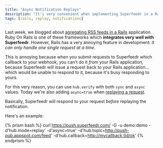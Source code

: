```yaml
---
title: "Async Notification Replays"
description: "It's very convenient when implementing Superfeedr in a Rails application to be able to replay notification asynchronously."
tags: [rails, replay, notifications]
---
```


Last week, we blogged about [agregating RSS feeds in a Rails](http://blog.superfeedr.com/consuming-rss-feeds-rails/) application. Ruby On Rails is one of these frameworks which **integrates very well with Superfeedr**. However, Rails has a very annoying feature in development: *it can only handle one single request at a time*.

This is annoying because when you submit requests to Superfeedr which callback to your webhook, you can't do it *from* your Rails application, because Superfeedr will issue a request back to your Rails application... which would be unable to respond to it, because it's busy responding to yours.

For this very reason, you can use `hub.verify` with both `sync` and `async` values. Today we're also adding `async=true` when [replaying a request](http://blog.superfeedr.com/replaying-notifications/).

Basically, Superfeedr will respond to your request *before* replaying the notification. 

Here's an example:

{% prism bash %}
curl https://push.superfeedr.com/ 
  -G 
  -u demo:demo 
  -d'hub.mode=replay' 
  -d'async=true' 
  -d'hub.topic=http://push-pub.appspot.com/feed' 
  -d'hub.callback=http://mycallback.tld/ok'
{% endprism %}

